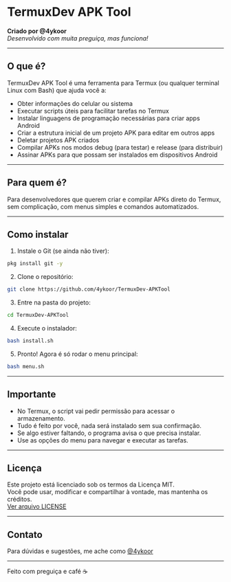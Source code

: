 
# TermuxDev APK Tool

**Criado por @4ykoor**  
*Desenvolvido com muita preguiça, mas funciona!*

---

## O que é?

TermuxDev APK Tool é uma ferramenta para Termux (ou qualquer terminal Linux com Bash) que ajuda você a:

- Obter informações do celular ou sistema
- Executar scripts úteis para facilitar tarefas no Termux
- Instalar linguagens de programação necessárias para criar apps Android
- Criar a estrutura inicial de um projeto APK para editar em outros apps
- Deletar projetos APK criados
- Compilar APKs nos modos debug (para testar) e release (para distribuir)
- Assinar APKs para que possam ser instalados em dispositivos Android

---

## Para quem é?

Para desenvolvedores que querem criar e compilar APKs direto do Termux, sem complicação, com menus simples e comandos automatizados.

---

## Como instalar

1. Instale o Git (se ainda não tiver):

```bash
pkg install git -y
````

2. Clone o repositório:

```bash
git clone https://github.com/4ykoor/TermuxDev-APKTool
```

3. Entre na pasta do projeto:

```bash
cd TermuxDev-APKTool
```

4. Execute o instalador:

```bash
bash install.sh
```

5. Pronto! Agora é só rodar o menu principal:

```bash
bash menu.sh
```

---

## Importante

* No Termux, o script vai pedir permissão para acessar o armazenamento.
* Tudo é feito por você, nada será instalado sem sua confirmação.
* Se algo estiver faltando, o programa avisa o que precisa instalar.
* Use as opções do menu para navegar e executar as tarefas.

---

## Licença

Este projeto está licenciado sob os termos da Licença MIT.  
Você pode usar, modificar e compartilhar à vontade, mas mantenha os créditos.  
[Ver arquivo LICENSE](LICENSE)

---

## Contato

Para dúvidas e sugestões, me ache como [@4ykoor](https://github.com/4ykoor)

---

Feito com preguiça e café ☕
